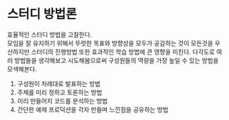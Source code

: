 # 스터디 방법론

효율적인 스터디 방법을 고찰한다.<br>
모임을 잘 유지하기 위해서 뚜렷한 목표와 방향성을 모두가 공감하는 것이 모든것을 우선하지만
스터디의 진행방법 또한 효과적인 학습 방법에 큰 영향을 미친다.
다각도로 여러 방법들을 생각해보고 시도해봄으로써 구성원들의 역량을 가장 높일 수 있는 방법을 모색해본다.

1. 구성원이 차례대로 발표하는 방법
2. 주제를 미리 정하고 토론하는 방법
3. 미리 만들어지 코드를 분석하는 방법
4. 간단한 예제 프로덕션을 각자 만들며 느낀점을 공유하는 방법
